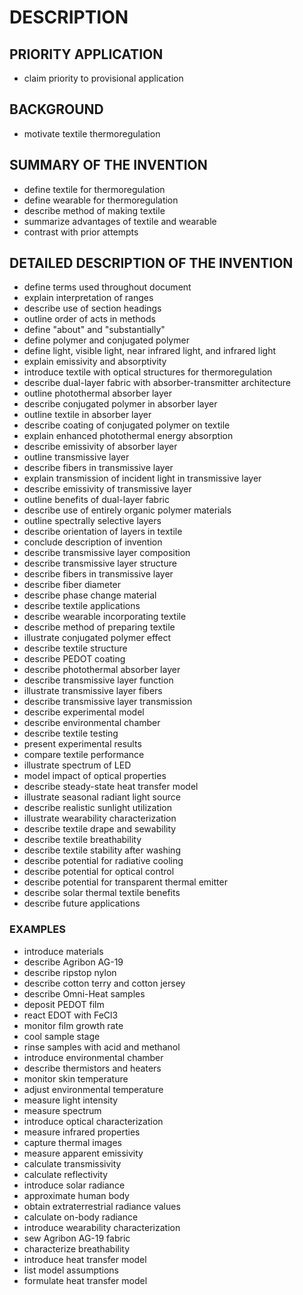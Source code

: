 # DESCRIPTION

## PRIORITY APPLICATION

- claim priority to provisional application

## BACKGROUND

- motivate textile thermoregulation

## SUMMARY OF THE INVENTION

- define textile for thermoregulation
- define wearable for thermoregulation
- describe method of making textile
- summarize advantages of textile and wearable
- contrast with prior attempts

## DETAILED DESCRIPTION OF THE INVENTION

- define terms used throughout document
- explain interpretation of ranges
- describe use of section headings
- outline order of acts in methods
- define "about" and "substantially"
- define polymer and conjugated polymer
- define light, visible light, near infrared light, and infrared light
- explain emissivity and absorptivity
- introduce textile with optical structures for thermoregulation
- describe dual-layer fabric with absorber-transmitter architecture
- outline photothermal absorber layer
- describe conjugated polymer in absorber layer
- outline textile in absorber layer
- describe coating of conjugated polymer on textile
- explain enhanced photothermal energy absorption
- describe emissivity of absorber layer
- outline transmissive layer
- describe fibers in transmissive layer
- explain transmission of incident light in transmissive layer
- describe emissivity of transmissive layer
- outline benefits of dual-layer fabric
- describe use of entirely organic polymer materials
- outline spectrally selective layers
- describe orientation of layers in textile
- conclude description of invention
- describe transmissive layer composition
- describe transmissive layer structure
- describe fibers in transmissive layer
- describe fiber diameter
- describe phase change material
- describe textile applications
- describe wearable incorporating textile
- describe method of preparing textile
- illustrate conjugated polymer effect
- describe textile structure
- describe PEDOT coating
- describe photothermal absorber layer
- describe transmissive layer function
- illustrate transmissive layer fibers
- describe transmissive layer transmission
- describe experimental model
- describe environmental chamber
- describe textile testing
- present experimental results
- compare textile performance
- illustrate spectrum of LED
- model impact of optical properties
- describe steady-state heat transfer model
- illustrate seasonal radiant light source
- describe realistic sunlight utilization
- illustrate wearability characterization
- describe textile drape and sewability
- describe textile breathability
- describe textile stability after washing
- describe potential for radiative cooling
- describe potential for optical control
- describe potential for transparent thermal emitter
- describe solar thermal textile benefits
- describe future applications

### EXAMPLES

- introduce materials
- describe Agribon AG-19
- describe ripstop nylon
- describe cotton terry and cotton jersey
- describe Omni-Heat samples
- deposit PEDOT film
- react EDOT with FeCl3
- monitor film growth rate
- cool sample stage
- rinse samples with acid and methanol
- introduce environmental chamber
- describe thermistors and heaters
- monitor skin temperature
- adjust environmental temperature
- measure light intensity
- measure spectrum
- introduce optical characterization
- measure infrared properties
- capture thermal images
- measure apparent emissivity
- calculate transmissivity
- calculate reflectivity
- introduce solar radiance
- approximate human body
- obtain extraterrestrial radiance values
- calculate on-body radiance
- introduce wearability characterization
- sew Agribon AG-19 fabric
- characterize breathability
- introduce heat transfer model
- list model assumptions
- formulate heat transfer model


